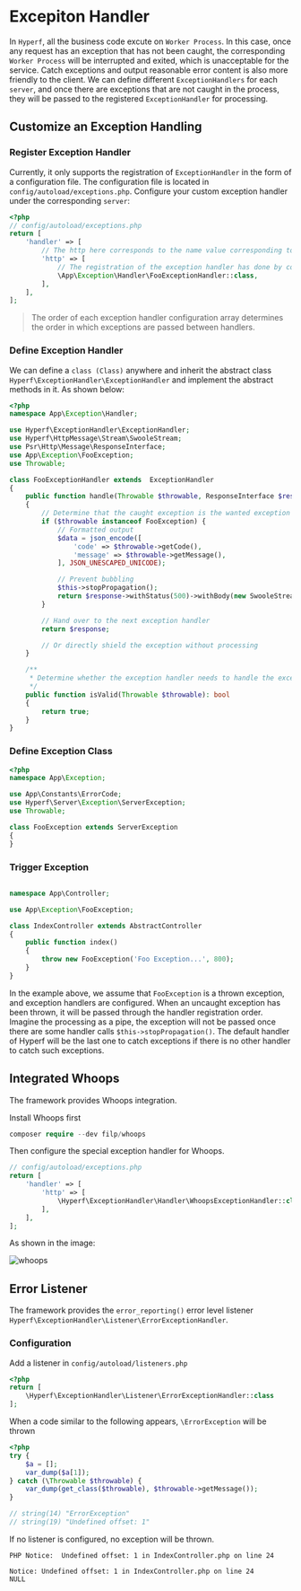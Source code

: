 # Excepiton Handler

In `Hyperf`, all the business code excute on `Worker Process`. In this case, once any request has an exception that has not been caught, the corresponding `Worker Process` will be interrupted and exited, which is unacceptable for the service. Catch exceptions and output reasonable error content is also more friendly to the client. We can define different `ExceptionHandlers` for each `server`, and once there are exceptions that are not caught in the process, they will be passed to the registered `ExceptionHandler` for processing.

## Customize an Exception Handling

### Register Exception Handler

Currently, it only supports the registration of `ExceptionHandler` in the form of a configuration file. The configuration file is located in `config/autoload/exceptions.php`. Configure your custom exception handler under the corresponding `server`:

```php
<?php
// config/autoload/exceptions.php
return [
    'handler' => [
        // The http here corresponds to the name value corresponding to the server in config/autoload/server.php
        'http' => [
            // The registration of the exception handler has done by configuring the complete class namespace address here
            \App\Exception\Handler\FooExceptionHandler::class,
        ],    
    ],
];
```

> The order of each exception handler configuration array determines the order in which exceptions are passed between handlers.

### Define Exception Handler

We can define a `class (Class)` anywhere and inherit the abstract class `Hyperf\ExceptionHandler\ExceptionHandler` and implement the abstract methods in it. As shown below:

```php
<?php
namespace App\Exception\Handler;

use Hyperf\ExceptionHandler\ExceptionHandler;
use Hyperf\HttpMessage\Stream\SwooleStream;
use Psr\Http\Message\ResponseInterface;
use App\Exception\FooException;
use Throwable;

class FooExceptionHandler extends  ExceptionHandler
{
    public function handle(Throwable $throwable, ResponseInterface $response)
    {
        // Determine that the caught exception is the wanted exception
        if ($throwable instanceof FooException) {
            // Formatted output
            $data = json_encode([
                'code' => $throwable->getCode(),
                'message' => $throwable->getMessage(),
            ], JSON_UNESCAPED_UNICODE);

            // Prevent bubbling
            $this->stopPropagation();
            return $response->withStatus(500)->withBody(new SwooleStream($data));
        }

        // Hand over to the next exception handler
        return $response;

        // Or directly shield the exception without processing
    }

    /**
     * Determine whether the exception handler needs to handle the exception or not
     */
    public function isValid(Throwable $throwable): bool
    {
        return true;
    }
}
```

### Define Exception Class

```php
<?php
namespace App\Exception;

use App\Constants\ErrorCode;
use Hyperf\Server\Exception\ServerException;
use Throwable;

class FooException extends ServerException
{
}
```

### Trigger Exception

```php

namespace App\Controller;

use App\Exception\FooException;

class IndexController extends AbstractController
{
    public function index()
    {
        throw new FooException('Foo Exception...', 800);
    }
}

```
In the example above, we assume that `FooException` is a thrown exception, and exception handlers are configured. When an uncaught exception has been thrown, it will be passed through the handler registration order. Imagine the processing as a pipe, the exception will not be passed once there are some handler calls `$this->stopPropagation()`. The default handler of Hyperf will be the last one to catch exceptions if there is no other handler to catch such exceptions.

## Integrated Whoops

The framework provides Whoops integration.

Install Whoops first
```php
composer require --dev filp/whoops
```

Then configure the special exception handler for Whoops.

```php
// config/autoload/exceptions.php
return [
    'handler' => [
        'http' => [
            \Hyperf\ExceptionHandler\Handler\WhoopsExceptionHandler::class,
        ],    
    ],
];
```

As shown in the image:

![whoops](/imgs/whoops.png)


## Error Listener

The framework provides the `error_reporting()` error level listener `Hyperf\ExceptionHandler\Listener\ErrorExceptionHandler`.

### Configuration

Add a listener in `config/autoload/listeners.php`

```php
<?php
return [
    \Hyperf\ExceptionHandler\Listener\ErrorExceptionHandler::class
];
```

When a code similar to the following appears, `\ErrorException` will be thrown

```php
<?php
try {
    $a = [];
    var_dump($a[1]);
} catch (\Throwable $throwable) {
    var_dump(get_class($throwable), $throwable->getMessage());
}

// string(14) "ErrorException"
// string(19) "Undefined offset: 1"
```

If no listener is configured, no exception will be thrown.

```
PHP Notice:  Undefined offset: 1 in IndexController.php on line 24

Notice: Undefined offset: 1 in IndexController.php on line 24
NULL
```

